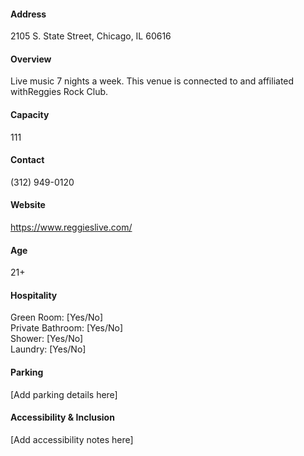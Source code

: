 #### Address

2105 S. State Street, Chicago, IL 60616

#### Overview

Live music 7 nights a week. This venue is connected to and affiliated withReggies Rock Club.

#### Capacity

111

#### Contact

(312) 949-0120

#### Website

https://www.reggieslive.com/

#### Age

21+

#### Hospitality

Green Room: [Yes/No]  
Private Bathroom: [Yes/No]  
Shower: [Yes/No]  
Laundry: [Yes/No]

#### Parking

[Add parking details here]

#### Accessibility & Inclusion

[Add accessibility notes here]
